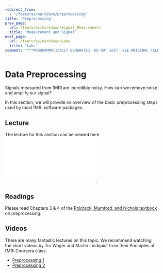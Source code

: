 ```yaml
---
redirect_from:
  - "/features/markdown/preprocessing"
title: 'Preprocessing'
prev_page:
  url: /features/markdown/Signal_Measurement
  title: 'Measurement and Signal'
next_page:
  url: /features/markdown/Labs
  title: 'Labs'
comment: "***PROGRAMMATICALLY GENERATED, DO NOT EDIT. SEE ORIGINAL FILES IN /content***"
---
```

# Data Preprocessing

Signals measured from fMRI are incredibly noisy. How can we remove noise and amplify our signal?

In this section, we will provide an overview of the basic preprocessing steps used by most fMRI software packages.

## Lecture

The lecture for this section can be viewed here ![](../lectures/Preprocessing.pdf).

## Readings

Please read Chapters 3 & 4 of the [Poldrack, Mumford, and Nichols textbook](http://www.fmri-data-analysis.org/) on preprocessing.

## Videos

There are many fantastic lectures on this topic. We recommend watching the short videos by Tor Wager and Martin Lindquist from their Principles of fMRI Coursera class.
 - [Preprocessing 1](https://www.youtube.com/watch?v=Qc3rRaJWOc4&list=PLfXA4opIOVrGHncHRxI3Qa5GeCSudwmxM&index=17&t=0s)
 - [Preprocessing 2](https://www.youtube.com/watch?v=qamRGWSC-6g&list=PLfXA4opIOVrGHncHRxI3Qa5GeCSudwmxM&index=18&t=0s)
